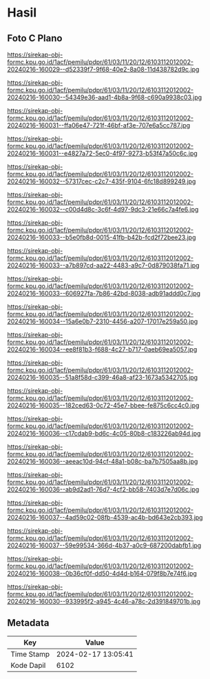 # Hasil

## Foto C Plano

https://sirekap-obj-formc.kpu.go.id/1acf/pemilu/pdpr/61/03/11/20/12/6103112012002-20240216-160029--d52339f7-9f68-40e2-8a08-11d438782d9c.jpg

https://sirekap-obj-formc.kpu.go.id/1acf/pemilu/pdpr/61/03/11/20/12/6103112012002-20240216-160030--54349e36-aad1-4b8a-9f68-c690a9938c03.jpg

https://sirekap-obj-formc.kpu.go.id/1acf/pemilu/pdpr/61/03/11/20/12/6103112012002-20240216-160031--ffa06e47-721f-46bf-af3e-707e6a5cc787.jpg

https://sirekap-obj-formc.kpu.go.id/1acf/pemilu/pdpr/61/03/11/20/12/6103112012002-20240216-160031--e4827a72-5ec0-4f97-9273-b53f47a50c6c.jpg

https://sirekap-obj-formc.kpu.go.id/1acf/pemilu/pdpr/61/03/11/20/12/6103112012002-20240216-160032--57317cec-c2c7-435f-9104-6fc18d899249.jpg

https://sirekap-obj-formc.kpu.go.id/1acf/pemilu/pdpr/61/03/11/20/12/6103112012002-20240216-160032--c00d4d8c-3c6f-4d97-9dc3-21e66c7a4fe6.jpg

https://sirekap-obj-formc.kpu.go.id/1acf/pemilu/pdpr/61/03/11/20/12/6103112012002-20240216-160033--b5e0fb8d-0015-41fb-b42b-fcd2f72bee23.jpg

https://sirekap-obj-formc.kpu.go.id/1acf/pemilu/pdpr/61/03/11/20/12/6103112012002-20240216-160033--a7b897cd-aa22-4483-a9c7-0d879038fa71.jpg

https://sirekap-obj-formc.kpu.go.id/1acf/pemilu/pdpr/61/03/11/20/12/6103112012002-20240216-160033--606927fa-7b86-42bd-8038-adb91addd0c7.jpg

https://sirekap-obj-formc.kpu.go.id/1acf/pemilu/pdpr/61/03/11/20/12/6103112012002-20240216-160034--15a6e0b7-2310-4456-a207-17017e259a50.jpg

https://sirekap-obj-formc.kpu.go.id/1acf/pemilu/pdpr/61/03/11/20/12/6103112012002-20240216-160034--ee8f81b3-f688-4c27-b717-0aeb69ea5057.jpg

https://sirekap-obj-formc.kpu.go.id/1acf/pemilu/pdpr/61/03/11/20/12/6103112012002-20240216-160035--51a8f58d-c399-46a8-af23-1673a5342705.jpg

https://sirekap-obj-formc.kpu.go.id/1acf/pemilu/pdpr/61/03/11/20/12/6103112012002-20240216-160035--182ced63-0c72-45e7-bbee-fe875c6cc4c0.jpg

https://sirekap-obj-formc.kpu.go.id/1acf/pemilu/pdpr/61/03/11/20/12/6103112012002-20240216-160036--c17cdab9-bd6c-4c05-80b8-c183226ab94d.jpg

https://sirekap-obj-formc.kpu.go.id/1acf/pemilu/pdpr/61/03/11/20/12/6103112012002-20240216-160036--aeeac10d-94cf-48a1-b08c-ba7b7505aa8b.jpg

https://sirekap-obj-formc.kpu.go.id/1acf/pemilu/pdpr/61/03/11/20/12/6103112012002-20240216-160036--ab9d2ad1-76d7-4cf2-bb58-7403d7e7d06c.jpg

https://sirekap-obj-formc.kpu.go.id/1acf/pemilu/pdpr/61/03/11/20/12/6103112012002-20240216-160037--4ad59c02-08fb-4539-ac4b-bd643e2cb393.jpg

https://sirekap-obj-formc.kpu.go.id/1acf/pemilu/pdpr/61/03/11/20/12/6103112012002-20240216-160037--59e99534-366d-4b37-a0c9-687200dabfb1.jpg

https://sirekap-obj-formc.kpu.go.id/1acf/pemilu/pdpr/61/03/11/20/12/6103112012002-20240216-160038--0b36cf0f-dd50-4d4d-b164-079f8b7e74f6.jpg

https://sirekap-obj-formc.kpu.go.id/1acf/pemilu/pdpr/61/03/11/20/12/6103112012002-20240216-160030--933995f2-a945-4c46-a78c-2d391849701b.jpg


## Metadata

| Key        | Value               |
| ---------- | ------------------- |
| Time Stamp | 2024-02-17 13:05:41 |
| Kode Dapil | 6102                |



